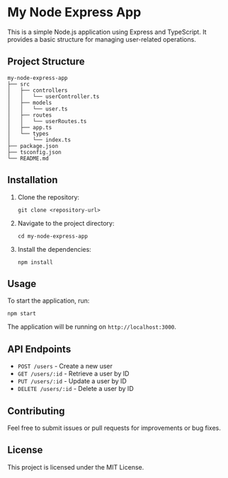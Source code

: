 # My Node Express App

This is a simple Node.js application using Express and TypeScript. It provides a basic structure for managing user-related operations.

## Project Structure

```
my-node-express-app
├── src
│   ├── controllers
│   │   └── userController.ts
│   ├── models
│   │   └── user.ts
│   ├── routes
│   │   └── userRoutes.ts
│   ├── app.ts
│   └── types
│       └── index.ts
├── package.json
├── tsconfig.json
└── README.md
```

## Installation

1. Clone the repository:
   ```
   git clone <repository-url>
   ```

2. Navigate to the project directory:
   ```
   cd my-node-express-app
   ```

3. Install the dependencies:
   ```
   npm install
   ```

## Usage

To start the application, run:
```
npm start
```

The application will be running on `http://localhost:3000`.

## API Endpoints

- `POST /users` - Create a new user
- `GET /users/:id` - Retrieve a user by ID
- `PUT /users/:id` - Update a user by ID
- `DELETE /users/:id` - Delete a user by ID

## Contributing

Feel free to submit issues or pull requests for improvements or bug fixes. 

## License

This project is licensed under the MIT License.